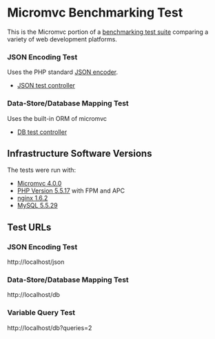 # Micromvc Benchmarking Test

This is the Micromvc portion of a [benchmarking test suite](../) comparing a variety of web development platforms.

### JSON Encoding Test
Uses the PHP standard [JSON encoder](http://www.php.net/manual/en/function.json-encode.php).

* [JSON test controller](Class/Controller/Benchmark/Json.php)


### Data-Store/Database Mapping Test
Uses the built-in ORM of micromvc

* [DB test controller](Class/Controller/Benchmark/Db.php)


## Infrastructure Software Versions
The tests were run with:

* [Micromvc 4.0.0](http://www.micromvc.com/)
* [PHP Version 5.5.17](http://www.php.net/) with FPM and APC
* [nginx 1.6.2](http://nginx.org/)
* [MySQL 5.5.29](https://dev.mysql.com/)

## Test URLs
### JSON Encoding Test

http://localhost/json

### Data-Store/Database Mapping Test

http://localhost/db

### Variable Query Test
    
http://localhost/db?queries=2
